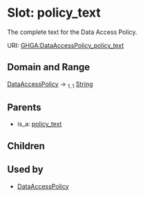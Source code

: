 
# Slot: policy_text


The complete text for the Data Access Policy.

URI: [GHGA:DataAccessPolicy_policy_text](https://w3id.org/GHGA/DataAccessPolicy_policy_text)


## Domain and Range

[DataAccessPolicy](DataAccessPolicy.md) &#8594;  <sub>1..1</sub> [String](types/String.md)

## Parents

 *  is_a: [policy_text](policy_text.md)

## Children


## Used by

 * [DataAccessPolicy](DataAccessPolicy.md)
